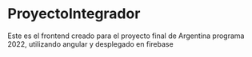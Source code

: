 # ProyectoIntegrador

Este es el frontend creado para el proyecto final de Argentina programa 2022, utilizando angular y desplegado en firebase
